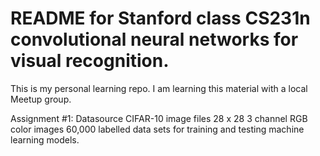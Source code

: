 # README for Stanford class CS231n convolutional neural networks for visual recognition.

This is my personal learning repo.  I am learning this material with a local Meetup group.

Assignment #1: Datasource CIFAR-10 image files
28 x 28 3 channel RGB color images
60,000 labelled data sets for training and testing machine learning models.
